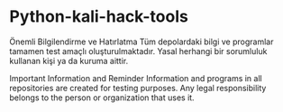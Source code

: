 # Python-kali-hack-tools


Önemli Bilgilendirme ve Hatırlatma Tüm depolardaki bilgi ve programlar tamamen test amaçlı oluşturulmaktadır. Yasal herhangi bir sorumluluk kullanan kişi ya da kuruma aittir.


Important Information and Reminder Information and programs in all repositories are created for testing purposes. Any legal responsibility belongs to the person or organization that uses it.
